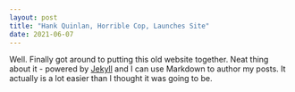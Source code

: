 ```yaml
---
layout: post
title: "Hank Quinlan, Horrible Cop, Launches Site"
date: 2021-06-07
---
```


Well. Finally got around to putting this old website together. Neat thing about it - powered by [Jekyll](http://jekyllrb.com) and I can use Markdown to author my posts. It actually is a lot easier than I thought it was going to be.
